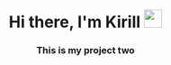 <h1 align="center">Hi there, I'm Kirill
<img src="https://github.com/blackcater/blackcater/raw/main/images/Hi.gif" height="32"/></h1>
<h3 align="center">This is my project two</h3>
